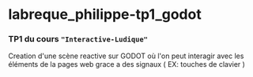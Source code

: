 # labreque_philippe-tp1_godot

### TP1 du cours `` "Interactive-Ludique" `` 

Creation d'une scène reactive sur GODOT où l'on peut interagir avec les éléments de la pages web grace a des signaux ( EX: touches de clavier )
